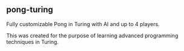 ## pong-turing
Fully customizable Pong in Turing with AI and up to 4 players.

This was created for the purpose of learning advanced programming techniques in Turing.
